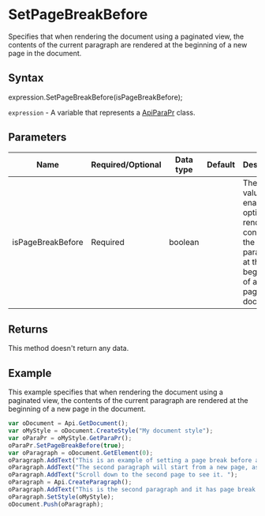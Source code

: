 # SetPageBreakBefore

Specifies that when rendering the document using a paginated view, the contents of the current paragraph are rendered atthe beginning of a new page in the document.

## Syntax

expression.SetPageBreakBefore(isPageBreakBefore);

`expression` - A variable that represents a [ApiParaPr](../ApiParaPr.md) class.

## Parameters

| **Name** | **Required/Optional** | **Data type** | **Default** | **Description** |
| ------------- | ------------- | ------------- | ------------- | ------------- |
| isPageBreakBefore | Required | boolean |  | The true value enables the option to render the contents of the paragraph at the beginning of a new page in the document. |

## Returns

This method doesn't return any data.

## Example

This example specifies that when rendering the document using a paginated view, the contents of the current paragraph are rendered at the beginning of a new page in the document.

```javascript
var oDocument = Api.GetDocument();
var oMyStyle = oDocument.CreateStyle("My document style");
var oParaPr = oMyStyle.GetParaPr();
oParaPr.SetPageBreakBefore(true);
var oParagraph = oDocument.GetElement(0);
oParagraph.AddText("This is an example of setting a page break before a paragraph. ");
oParagraph.AddText("The second paragraph will start from a new page, as it has a page break before it. ");
oParagraph.AddText("Scroll down to the second page to see it. ");
oParagraph = Api.CreateParagraph();
oParagraph.AddText("This is the second paragraph and it has page break before it enabled.");
oParagraph.SetStyle(oMyStyle);
oDocument.Push(oParagraph);
```
